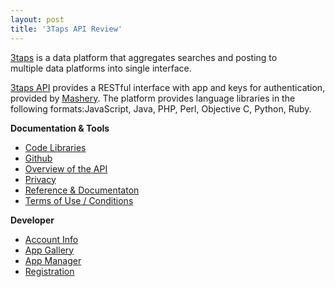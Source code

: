 ```yaml
---
layout: post
title: '3Taps API Review'
---
```

<a title="3taps API" href="http://3taps.com/developers"><img style="padding: 15px;" src="http://kinlane-productions.s3.amazonaws.com/api-evangelist/3Taps/3taps.jpg" alt="" align="right" /></a><a title="3taps" href="http://3taps.com/">3taps</a> is a data platform that aggregates searches and posting to multiple data platforms into single interface.<p></p>
<a title="3taps API" href="http://3taps.com/developers">3taps API</a> provides a RESTful interface with app and keys for authentication, provided by <a title="Mashery" href="http://blog.apievangelist.com/2010/10/10/mashery-api-services/">Mashery</a>. The platform provides language libraries in the following formats:JavaScript, Java, PHP, Perl, Objective C, Python, Ruby.<p></p>
<strong>Documentation &amp; Tools</strong>
<ul class="mainlist">
	<li><a href="http://www.apievangelist.com/ecosystem-building-blocks-detail.php?Building_Block_ID=125" target="_blank">Code Libraries</a></li>
	<li><a href="http://www.apievangelist.com/ecosystem-building-blocks-detail.php?Building_Block_ID=185" target="_blank">Github</a></li>
	<li><a href="http://www.apievangelist.com/ecosystem-building-blocks-detail.php?Building_Block_ID=117" target="_blank">Overview of the API</a></li>
	<li><a href="http://www.apievangelist.com/ecosystem-building-blocks-detail.php?Building_Block_ID=165" target="_blank">Privacy</a></li>
	<li><a href="http://www.apievangelist.com/ecosystem-building-blocks-detail.php?Building_Block_ID=120" target="_blank">Reference &amp; Documentaton</a></li>
	<li><a href="http://www.apievangelist.com/ecosystem-building-blocks-detail.php?Building_Block_ID=150" target="_blank">Terms of Use / Conditions</a></li>
</ul>
<strong>Developer</strong>
<ul class="mainlist">
	<li><a href="http://www.apievangelist.com/ecosystem-building-blocks-detail.php?Building_Block_ID=199" target="_blank">Account Info</a></li>
	<li><a href="http://www.apievangelist.com/ecosystem-building-blocks-detail.php?Building_Block_ID=180" target="_blank">App Gallery</a></li>
	<li><a href="http://www.apievangelist.com/ecosystem-building-blocks-detail.php?Building_Block_ID=169" target="_blank">App Manager</a></li>
	<li><a href="http://www.apievangelist.com/ecosystem-building-blocks-detail.php?Building_Block_ID=198" target="_blank">Registration</a></li>
</ul>
&nbsp;